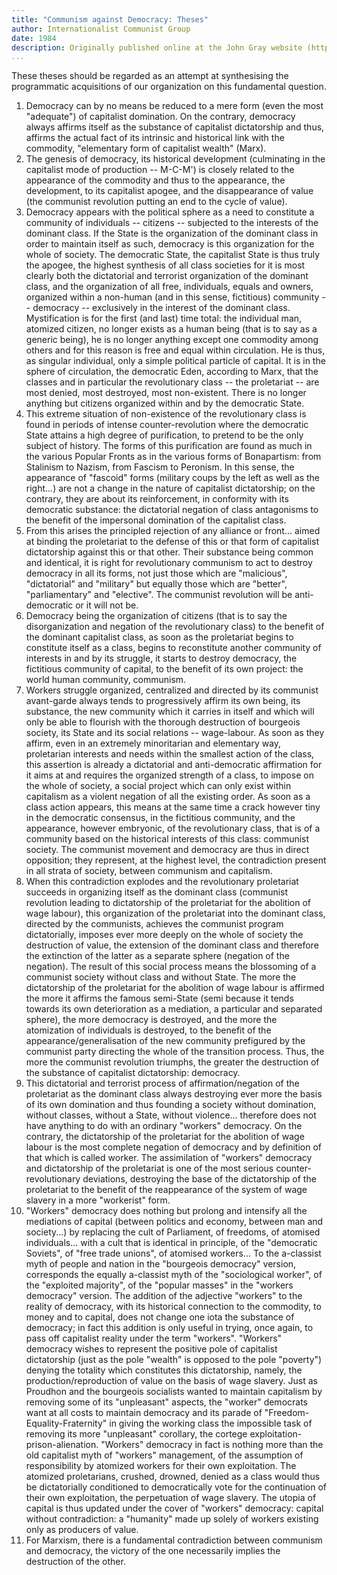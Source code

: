 ```yaml
---
title: "Communism against Democracy: Theses"
author: Internationalist Communist Group
date: 1984
description: Originally published online at the John Gray website (http://oocities.org/~johngray/gcitheses.htm) with a note that "these theses were first published in February 1984 in issue 19 of Le Communiste the french language journal of the Internationalist Communist Group. This translation has not been made by them"
...
```


These theses should be regarded as an attempt at synthesising the programmatic acquisitions of our organization on this fundamental question.

1. Democracy can by no means be reduced to a mere form (even the most "adequate") of capitalist domination. On the contrary, democracy always affirms itself as the substance of capitalist dictatorship and thus, affirms the actual fact of its intrinsic and historical link with the commodity, "elementary form of capitalist wealth" (Marx).
2. The genesis of democracy, its historical development (culminating in the capitalist mode of production -- M-C-M') is closely related to the appearance of the commodity and thus to the appearance, the development, to its capitalist apogee, and the disappearance of value (the communist revolution putting an end to the cycle of value).
3. Democracy appears with the political sphere as a need to constitute a community of individuals -- citizens -- subjected to the interests of the dominant class. If the State is the organization of the dominant class in order to maintain itself as such, democracy is this organization for the whole of society. The democratic State, the capitalist State is thus truly the apogee, the highest synthesis of all class societies for it is most clearly both the dictatorial and terrorist organization of the dominant class, and the organization of all free, individuals, equals and owners, organized within a non-human (and in this sense, fictitious) community -- democracy -- exclusively in the interest of the dominant class. Mystification is for the first (and last) time total: the individual man, atomized citizen, no longer exists as a human being (that is to say as a generic being), he is no longer anything except one commodity among others and for this reason is free and equal within circulation. He is thus, as singular individual, only a simple political particle of capital. It is in the sphere of circulation, the democratic Eden, according to Marx, that the classes and in particular the revolutionary class -- the proletariat -- are most denied, most destroyed, most non-existent. There is no longer anything but citizens organized within and by the democratic State.
4. This extreme situation of non-existence of the revolutionary class is found in periods of intense counter-revolution where the democratic State attains a high degree of purification, to pretend to be the only subject of history. The forms of this purification are found as much in the various Popular Fronts as in the various forms of Bonapartism: from Stalinism to Nazism, from Fascism to Peronism. In this sense, the appearance of "fascoid" forms (military coups by the left as well as the right...) are not a change in the nature of capitalist dictatorship; on the contrary, they are about its reinforcement, in conformity with its democratic substance: the dictatorial negation of class antagonisms to the benefit of the impersonal domination of the capitalist class.
5. From this arises the principled rejection of any alliance or front... aimed at binding the proletariat to the defense of this or that form of capitalist dictatorship against this or that other. Their substance being common and identical, it is right for revolutionary communism to act to destroy democracy in all its forms, not just those which are "malicious", "dictatorial" and "military" but equally those which are "better", "parliamentary" and "elective". The communist revolution will be anti-democratic or it will not be.
6. Democracy being the organization of citizens (that is to say the disorganization and negation of the revolutionary class) to the benefit of the dominant capitalist class, as soon as the proletariat begins to constitute itself as a class, begins to reconstitute another community of interests in and by its struggle, it starts to destroy democracy, the fictitious community of capital, to the benefit of its own project: the world human community, communism.
7. Workers struggle organized, centralized and directed by its communist avant-garde always tends to progressively affirm its own being, its substance, the new community which it carries in itself and which will only be able to flourish with the thorough destruction of bourgeois society, its State and its social relations -- wage-labour. As soon as they affirm, even in an extremely minoritarian and elementary way, proletarian interests and needs within the smallest action of the class, this assertion is already a dictatorial and anti-democratic affirmation for it aims at and requires the organized strength of a class, to impose on the whole of society, a social project which can only exist within capitalism as a violent negation of all the existing order. As soon as a class action appears, this means at the same time a crack however tiny in the democratic consensus, in the fictitious community, and the appearance, however embryonic, of the revolutionary class, that is of a community based on the historical interests of this class: communist society. The communist movement and democracy are thus in direct opposition; they represent, at the highest level, the contradiction present in all strata of society, between communism and capitalism.
8. When this contradiction explodes and the revolutionary proletariat succeeds in organizing itself as the dominant class (communist revolution leading to dictatorship of the proletariat for the abolition of wage labour), this organization of the proletariat into the dominant class, directed by the communists, achieves the communist program dictatorially, imposes ever more deeply on the whole of society the destruction of value, the extension of the dominant class and therefore the extinction of the latter as a separate sphere (negation of the negation). The result of this social process means the blossoming of a communist society without class and without State. The more the dictatorship of the proletariat for the abolition of wage labour is affirmed the more it affirms the famous semi-State (semi because it tends towards its own deterioration as a mediation, a particular and separated sphere), the more democracy is destroyed, and the more the atomization of individuals is destroyed, to the benefit of the appearance/generalisation of the new community prefigured by the communist party directing the whole of the transition process. Thus, the more the communist revolution triumphs, the greater the destruction of the substance of capitalist dictatorship: democracy.
9. This dictatorial and terrorist process of affirmation/negation of the proletariat as the dominant class always destroying ever more the basis of its own domination and thus founding a society without domination, without classes, without a State, without violence... therefore does not have anything to do with an ordinary "workers" democracy. On the contrary, the dictatorship of the proletariat for the abolition of wage labour is the most complete negation of democracy and by definition of that which is called worker. The assimilation of "workers" democracy and dictatorship of the proletariat is one of the most serious counter-revolutionary deviations, destroying the base of the dictatorship of the proletariat to the benefit of the reappearance of the system of wage slavery in a more "workerist" form.
10. "Workers" democracy does nothing but prolong and intensify all the mediations of capital (between politics and economy, between man and society...) by replacing the cult of Parliament, of freedoms, of atomised individuals... with a cult that is identical in principle, of the "democratic Soviets", of "free trade unions", of atomised workers... To the a-classist myth of people and nation in the "bourgeois democracy" version, corresponds the equally a-classist myth of the "sociological worker", of the "exploited majority", of the "popular masses" in the "workers democracy" version. The addition of the adjective "workers" to the reality of democracy, with its historical connection to the commodity, to money and to capital, does not change one iota the substance of democracy; in fact this addition is only useful in trying, once again, to pass off capitalist reality under the term "workers". "Workers" democracy wishes to represent the positive pole of capitalist dictatorship (just as the pole "wealth" is opposed to the pole "poverty") denying the totality which constitutes this dictatorship, namely, the production/reproduction of value on the basis of wage slavery. Just as Proudhon and the bourgeois socialists wanted to maintain capitalism by removing some of its "unpleasant" aspects, the "worker" democrats want at all costs to maintain democracy and its parade of "Freedom-Equality-Fraternity" in giving the working class the impossible task of removing its more "unpleasant" corollary, the cortege exploitation-prison-alienation. "Workers" democracy in fact is nothing more than the old capitalist myth of "workers" management, of the assumption of responsibility by atomized workers for their own exploitation. The atomized proletarians, crushed, drowned, denied as a class would thus be dictatorially conditioned to democratically vote for the continuation of their own exploitation, the perpetuation of wage slavery. The utopia of capital is thus updated under the cover of "workers" democracy: capital without contradiction: a "humanity" made up solely of workers existing only as producers of value.
11. For Marxism, there is a fundamental contradiction between communism and democracy, the victory of the one necessarily implies the destruction of the other.

